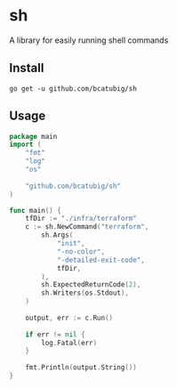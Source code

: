 # sh
A library for easily running shell commands

## Install

```shell script
go get -u github.com/bcatubig/sh
```

## Usage

```go
package main
import (
    "fmt"
    "log"
    "os"
    
    "github.com/bcatubig/sh"
)

func main() {
    tfDir := "./infra/terraform"
    c := sh.NewCommand("terraform", 
        sh.Args(
            "init", 
            "-no-color", 
            "-detailed-exit-code", 
            tfDir,
        ),
        sh.ExpectedReturnCode(2),
        sh.Writers(os.Stdout),
    )
    
    output, err := c.Run()
    
    if err != nil {
        log.Fatal(err)
    }
    
    fmt.Println(output.String())
}
```
